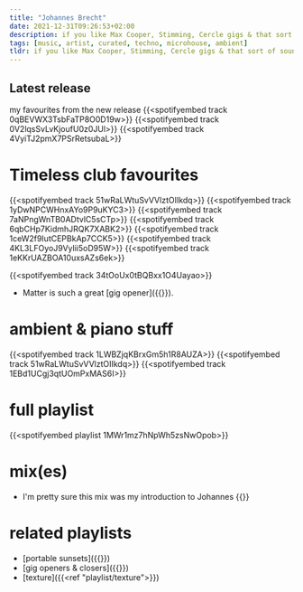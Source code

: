 ```yaml
---
title: "Johannes Brecht"
date: 2021-12-31T09:26:53+02:00
description: if you like Max Cooper, Stimming, Cercle gigs & that sort of sound you'll enjoy some Johannes Brecht
tags: [music, artist, curated, techno, microhouse, ambient]
tldr: if you like Max Cooper, Stimming, Cercle gigs & that sort of sound you'll enjoy some Johannes Brecht
---
```




## Latest release
my favourites from the new release
{{<spotifyembed track 0qBEVWX3TsbFaTP8O0D19w>}}
{{<spotifyembed track 0V2lqsSvLvKjoufU0z0JUl>}}
{{<spotifyembed track 4VyiTJ2pmX7PSrRetsubaL>}}

# Timeless club favourites
{{<spotifyembed track 51wRaLWtuSvVVlztOIIkdq>}}
{{<spotifyembed track 1yDwNPCWHnxAYo9P9uKYC3>}}
{{<spotifyembed track 7aNPngWnTB0ADtvlC5sCTp>}}
{{<spotifyembed track 6qbCHp7KidmhJRQK7XABK2>}}
{{<spotifyembed track 1ceW2f9IutCEPBkAp7CCK5>}}
{{<spotifyembed track 4KL3LFOyoJ9Vylii5oD95W>}}
{{<spotifyembed track 1eKKrUAZBOA10uxsAZs6ek>}}

{{<spotifyembed track 34tOoUx0tBQBxx1O4Uayao>}}
- Matter is such a great [gig opener]({{<ref gig-openers-and-closers>}}).

# ambient & piano stuff
{{<spotifyembed track 1LWBZjqKBrxGm5h1R8AUZA>}}
{{<spotifyembed track 51wRaLWtuSvVVlztOIIkdq>}}
{{<spotifyembed track 1EBd1UCgj3qtUOmPxMAS6I>}}

 

# full playlist
{{<spotifyembed playlist 1MWr1mz7hNpWh5zsNwOpob>}}

# mix(es)
- I'm pretty sure this mix was my introduction to Johannes
{{<youtube r3mvWD8ls-E>}}

# related playlists 
- [portable sunsets]({{<ref portable-sunsets>}})
- [gig openers & closers]({{<ref gig-openers-and-closers>}}) 
- [texture]({{<ref "playlist/texture">}})


